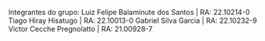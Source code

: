 Integrantes do grupo:
Luiz Felipe Balaminute dos Santos | RA: 22.10214-0
Tiago Hiray Hisatugo | RA: 22.10013-0
Gabriel Silva Garcia | RA: 22.10232-9
Victor Cecche Pregnolatto | RA: 21.00928-7
